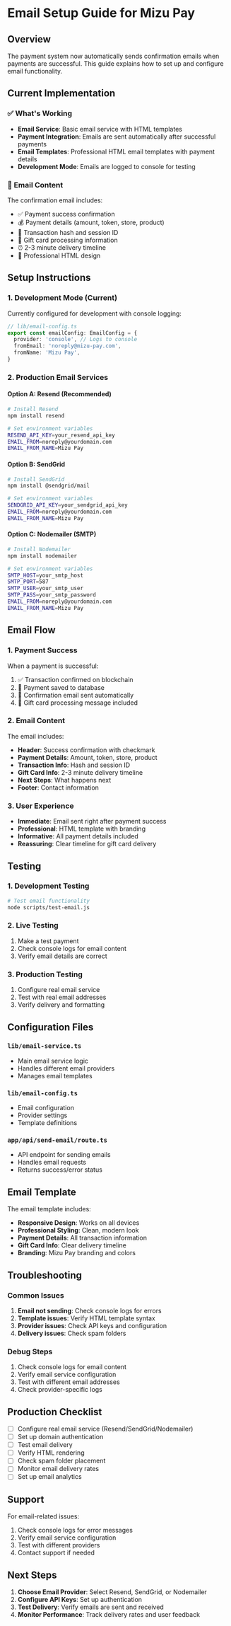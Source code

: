 # Email Setup Guide for Mizu Pay

## Overview
The payment system now automatically sends confirmation emails when payments are successful. This guide explains how to set up and configure email functionality.

## Current Implementation

### ✅ What's Working
- **Email Service**: Basic email service with HTML templates
- **Payment Integration**: Emails are sent automatically after successful payments
- **Email Templates**: Professional HTML email templates with payment details
- **Development Mode**: Emails are logged to console for testing

### 📧 Email Content
The confirmation email includes:
- ✅ Payment success confirmation
- 💰 Payment details (amount, token, store, product)
- 🔗 Transaction hash and session ID
- 🎁 Gift card processing information
- ⏰ 2-3 minute delivery timeline
- 📱 Professional HTML design

## Setup Instructions

### 1. Development Mode (Current)
Currently configured for development with console logging:

```typescript
// lib/email-config.ts
export const emailConfig: EmailConfig = {
  provider: 'console', // Logs to console
  fromEmail: 'noreply@mizu-pay.com',
  fromName: 'Mizu Pay',
}
```

### 2. Production Email Services

#### Option A: Resend (Recommended)
```bash
# Install Resend
npm install resend

# Set environment variables
RESEND_API_KEY=your_resend_api_key
EMAIL_FROM=noreply@yourdomain.com
EMAIL_FROM_NAME=Mizu Pay
```

#### Option B: SendGrid
```bash
# Install SendGrid
npm install @sendgrid/mail

# Set environment variables
SENDGRID_API_KEY=your_sendgrid_api_key
EMAIL_FROM=noreply@yourdomain.com
EMAIL_FROM_NAME=Mizu Pay
```

#### Option C: Nodemailer (SMTP)
```bash
# Install Nodemailer
npm install nodemailer

# Set environment variables
SMTP_HOST=your_smtp_host
SMTP_PORT=587
SMTP_USER=your_smtp_user
SMTP_PASS=your_smtp_password
EMAIL_FROM=noreply@yourdomain.com
EMAIL_FROM_NAME=Mizu Pay
```

## Email Flow

### 1. Payment Success
When a payment is successful:
1. ✅ Transaction confirmed on blockchain
2. 💾 Payment saved to database
3. 📧 Confirmation email sent automatically
4. 🎁 Gift card processing message included

### 2. Email Content
The email includes:
- **Header**: Success confirmation with checkmark
- **Payment Details**: Amount, token, store, product
- **Transaction Info**: Hash and session ID
- **Gift Card Info**: 2-3 minute delivery timeline
- **Next Steps**: What happens next
- **Footer**: Contact information

### 3. User Experience
- **Immediate**: Email sent right after payment success
- **Professional**: HTML template with branding
- **Informative**: All payment details included
- **Reassuring**: Clear timeline for gift card delivery

## Testing

### 1. Development Testing
```bash
# Test email functionality
node scripts/test-email.js
```

### 2. Live Testing
1. Make a test payment
2. Check console logs for email content
3. Verify email details are correct

### 3. Production Testing
1. Configure real email service
2. Test with real email addresses
3. Verify delivery and formatting

## Configuration Files

### `lib/email-service.ts`
- Main email service logic
- Handles different email providers
- Manages email templates

### `lib/email-config.ts`
- Email configuration
- Provider settings
- Template definitions

### `app/api/send-email/route.ts`
- API endpoint for sending emails
- Handles email requests
- Returns success/error status

## Email Template

The email template includes:
- **Responsive Design**: Works on all devices
- **Professional Styling**: Clean, modern look
- **Payment Details**: All transaction information
- **Gift Card Info**: Clear delivery timeline
- **Branding**: Mizu Pay branding and colors

## Troubleshooting

### Common Issues
1. **Email not sending**: Check console logs for errors
2. **Template issues**: Verify HTML template syntax
3. **Provider issues**: Check API keys and configuration
4. **Delivery issues**: Check spam folders

### Debug Steps
1. Check console logs for email content
2. Verify email service configuration
3. Test with different email addresses
4. Check provider-specific logs

## Production Checklist

- [ ] Configure real email service (Resend/SendGrid/Nodemailer)
- [ ] Set up domain authentication
- [ ] Test email delivery
- [ ] Verify HTML rendering
- [ ] Check spam folder placement
- [ ] Monitor email delivery rates
- [ ] Set up email analytics

## Support

For email-related issues:
1. Check console logs for error messages
2. Verify email service configuration
3. Test with different providers
4. Contact support if needed

## Next Steps

1. **Choose Email Provider**: Select Resend, SendGrid, or Nodemailer
2. **Configure API Keys**: Set up authentication
3. **Test Delivery**: Verify emails are sent and received
4. **Monitor Performance**: Track delivery rates and user feedback
